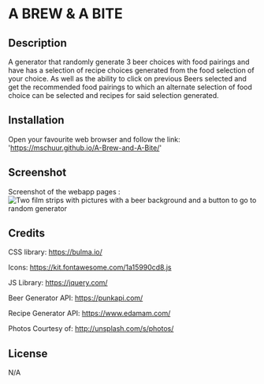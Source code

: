 # A BREW & A BITE

## Description

A generator that randomly generate 3 beer choices with food pairings and have has a selection of recipe choices generated from the food selection of your choice. As well as the ability to click on previous Beers selected and get the recommended food pairings to which an alternate selection of food choice can be selected and recipes for said selection generated.


## Installation

Open your favourite web browser and follow the link: 'https://mschuur.github.io/A-Brew-and-A-Bite/'

## Screenshot

Screenshot of the webapp pages :
![Two film strips with pictures with a beer background and a button to go to random generator](/.assets/Images/ABBLandingPage.jpeg?raw=true "Landing Page")

## Credits

CSS library: https://bulma.io/

Icons: https://kit.fontawesome.com/1a15990cd8.js

JS Library: https://jquery.com/

Beer Generator API: https://punkapi.com/

Recipe Generator API: https://www.edamam.com/

Photos Courtesy of: http://unsplash.com/s/photos/


## License

N/A
